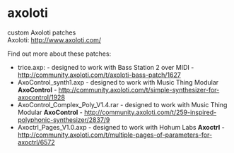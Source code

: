 # axoloti
custom Axoloti patches  
Axoloti: http://www.axoloti.com/  

Find out more about these patches:
* trice.axp: - designed to work with Bass Station 2 over MIDI - http://community.axoloti.com/t/axoloti-bass-patch/1627
* AxoControl_synth1.axp - designed to work with Music Thing Modular __AxoControl__ - http://community.axoloti.com/t/simple-synthesizer-for-axocontrol/1928
* AxoControl_Complex_Poly_V1.4.rar - designed to work with Music Thing Modular __AxoControl__ - http://community.axoloti.com/t/259-inspired-polyphonic-synthesizer/2837/9
* Axoctrl_Pages_V1.0.axp - designed to work with Hohum Labs __Axoctrl__ - http://community.axoloti.com/t/multiple-pages-of-parameters-for-axoctrl/6572
